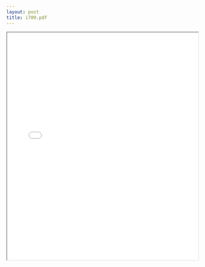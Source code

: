 ```yaml
---
layout: post
title: i709.pdf
---
```


<div class="pdf-container">
<iframe src="/irs.ea/assets/pdfs/i709.pdf" height="600" width="100%" allowFullScreen="true"></iframe>
</div>

